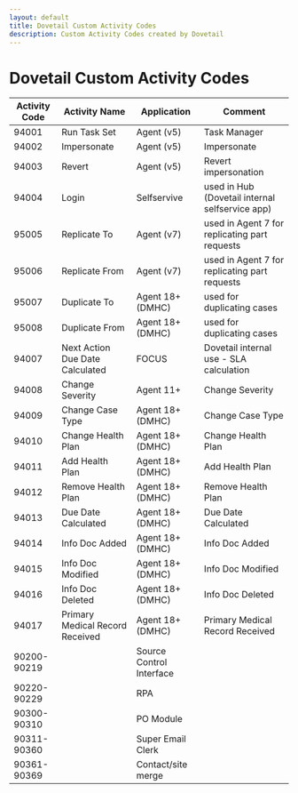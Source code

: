 ```yaml
---
layout: default
title: Dovetail Custom Activity Codes
description: Custom Activity Codes created by Dovetail
---
```


# Dovetail Custom Activity Codes

| Activity Code | Activity Name | Application  | Comment |
| --- | --- | --- | --- |
| 94001 | Run Task Set | Agent (v5)  | Task Manager|
| 94002 | Impersonate | Agent (v5)  | Impersonate|
| 94003 | Revert | Agent (v5)  | Revert impersonation|
| 94004 | Login | Selfservive | used in Hub (Dovetail internal selfservice app)|
| 95005 | Replicate To | Agent (v7)  | used in Agent 7 for replicating part requests|
| 95006 | Replicate From | Agent (v7)  | used in Agent 7 for replicating part requests|
| 95007 | Duplicate To | Agent 18+ (DMHC) | used for duplicating cases|
| 95008 | Duplicate From | Agent 18+ (DMHC) | used for duplicating cases|
| 94007 | Next Action Due Date Calculated | FOCUS   | Dovetail internal use - SLA calculation |
| 94008 | Change Severity | Agent 11+   | Change Severity |
| 94009 | Change Case Type | Agent 18+ (DMHC)   | Change Case Type |
| 94010 | Change Health Plan | Agent 18+ (DMHC)   | Change Health Plan |
| 94011 | Add Health Plan | Agent 18+ (DMHC)   | Add Health Plan |
| 94012 | Remove Health Plan | Agent 18+ (DMHC)   | Remove Health Plan |
| 94013 | Due Date Calculated | Agent 18+ (DMHC)   | Due Date Calculated |
| 94014 | Info Doc Added | Agent 18+ (DMHC)   | Info Doc Added |
| 94015 | Info Doc Modified | Agent 18+ (DMHC)   | Info Doc Modified |
| 94016 | Info Doc Deleted | Agent 18+ (DMHC)   | Info Doc Deleted |
| 94017 | Primary Medical Record Received | Agent 18+ (DMHC)   | Primary Medical Record Received |
| 90200-90219 | |Source Control Interface|
| 90220-90229 | |RPA|
| 90300-90310 | |PO Module|
| 90311-90360 | |Super Email Clerk|
| 90361-90369 | |Contact/site merge|
